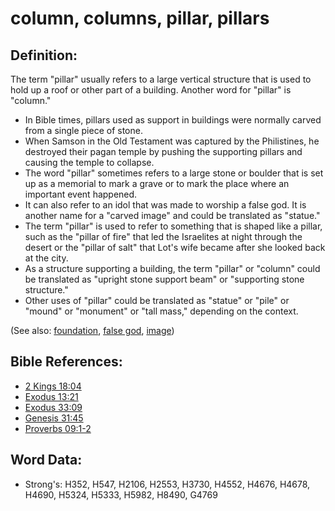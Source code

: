 # column, columns, pillar, pillars #

## Definition: ##

The term "pillar" usually refers to a large vertical structure that is used to hold up a roof or other part of a building. Another word for "pillar" is "column."

* In Bible times, pillars used as support in buildings were normally carved from a single piece of stone.
* When Samson in the Old Testament was captured by the Philistines, he destroyed their pagan temple by pushing the supporting pillars and causing the temple to collapse.
* The word "pillar" sometimes refers to a large stone or boulder that is set up as a memorial to mark a grave or to mark the place where an important event happened.
* It can also refer to an idol that was made to worship a false god. It is another name for a "carved image" and could be translated as "statue."
* The term "pillar" is used to refer to something that is shaped like a pillar, such as the "pillar of fire" that led the Israelites at night through the desert or the "pillar of salt" that Lot's wife became after she looked back at the city.
* As a structure supporting a building, the term "pillar" or "column" could be translated as "upright stone support beam" or "supporting stone structure."
* Other uses of "pillar" could be translated as "statue" or "pile" or "mound" or "monument" or "tall mass," depending on the context.

(See also: [foundation](../other/foundation.md), [false god](../kt/falsegod.md), [image](../other/image.md))

## Bible References: ##

* [2 Kings 18:04](rc://en/tn/help/2ki/18/04)
* [Exodus 13:21](rc://en/tn/help/exo/13/21)
* [Exodus 33:09](rc://en/tn/help/exo/33/09)
* [Genesis 31:45](rc://en/tn/help/gen/31/45)
* [Proverbs 09:1-2](rc://en/tn/help/pro/09/01)

## Word Data: ##

* Strong's: H352, H547, H2106, H2553, H3730, H4552, H4676, H4678, H4690, H5324, H5333, H5982, H8490, G4769
